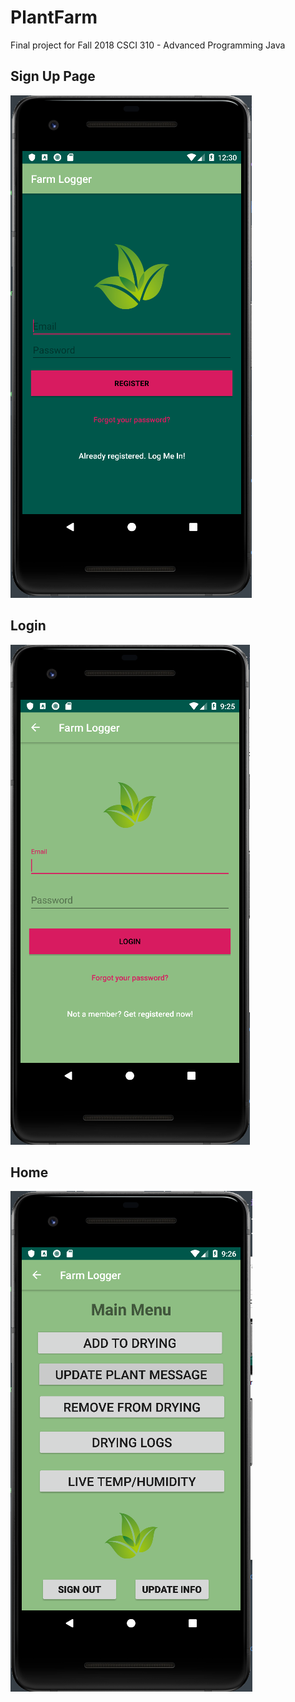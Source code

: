 # PlantFarm
Final project for Fall 2018 CSCI 310 - Advanced Programming Java

## Sign Up Page

<img src="JavaFinalPics/SignUp.PNG">

## Login

<img src="JavaFinalPics/LogIn.PNG">

## Home

<img src="JavaFinalPics/Home.PNG">
